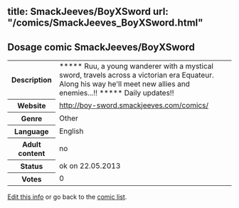 title: SmackJeeves/BoyXSword
url: "/comics/SmackJeeves_BoyXSword.html"
---
Dosage comic SmackJeeves/BoyXSword
-----------------------------------------

<p id="msg"></p>
<script type="text/javascript">
if (window.location.search === '?edit_info_mail=sent_ok') {
  var elem = document.getElementById("msg");
  elem.innerHTML = 'Edited information sucessfully sent for review, which is usually done daily. Thanks!';
  elem.className = 'ok';
}
</script>
<table class="comicinfo">
<tr>
<th>Description</th><td>***** Ruu, a young wanderer with a mystical sword, travels across a victorian era Equateur. Along his way he'll meet new allies and enemies...!! ***** Daily updates!!</td>
</tr>
<tr>
<th>Website</th><td><a href="http://boy-sword.smackjeeves.com/comics/">http://boy-sword.smackjeeves.com/comics/</a></td>
</tr>
<tr>
<th>Genre</th><td>Other</td>
</tr>
<tr>
<th>Language</th><td>English</td>
</tr>
<tr>
<th>Adult content</th><td>no</td>
</tr>
<tr>
<th>Status</th><td>ok on 22.05.2013</td>
</tr>
<tr>
<th>Votes</th><td>0</td>
</tr>
</table>

[Edit this info](SmackJeeves_BoyXSword_edit.html) or go back to the [comic list](../comic-index.html).
